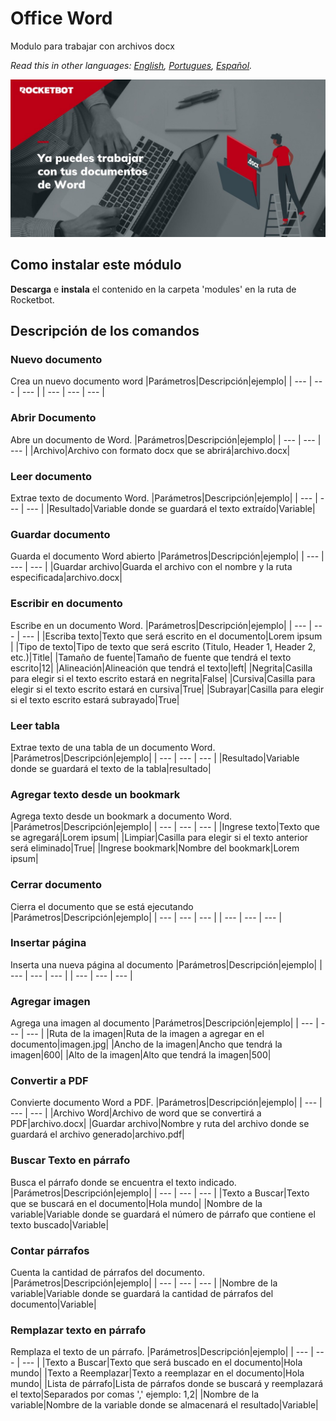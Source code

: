 # Office Word
  
Modulo para trabajar con archivos docx  

*Read this in other languages: [English](Manual_OfficeWord.md), [Portugues](Manual_OfficeWord.pr.md), [Español](Manual_OfficeWord.es.md).*
  
![banner](/docs/imgs/Banner_OfficeWord.png)

## Como instalar este módulo
  
__Descarga__ e __instala__ el contenido en la carpeta 'modules' en la ruta de Rocketbot.  



## Descripción de los comandos

### Nuevo documento
  
Crea un nuevo documento word
|Parámetros|Descripción|ejemplo|
| --- | --- | --- |
| --- | --- | --- |

### Abrir Documento
  
Abre un documento de Word.
|Parámetros|Descripción|ejemplo|
| --- | --- | --- |
|Archivo|Archivo con formato docx que se abrirá|archivo.docx|

### Leer documento
  
Extrae texto de documento Word.
|Parámetros|Descripción|ejemplo|
| --- | --- | --- |
|Resultado|Variable donde se guardará el texto extraído|Variable|

### Guardar documento
  
Guarda el documento Word abierto
|Parámetros|Descripción|ejemplo|
| --- | --- | --- |
|Guardar archivo|Guarda el archivo con el nombre y la ruta especificada|archivo.docx|

### Escribir en documento
  
Escribe en un documento Word.
|Parámetros|Descripción|ejemplo|
| --- | --- | --- |
|Escriba texto|Texto que será escrito en el documento|Lorem ipsum |
|Tipo de texto|Tipo de texto que será escrito (Titulo, Header 1, Header 2, etc.)|Title|
|Tamaño de fuente|Tamaño de fuente que tendrá el texto escrito|12|
|Alineación|Alineación que tendrá el texto|left|
|Negrita|Casilla para elegir si el texto escrito estará en negrita|False|
|Cursiva|Casilla para elegir si el texto escrito estará en cursiva|True|
|Subrayar|Casilla para elegir si el texto escrito estará subrayado|True|

### Leer tabla
  
Extrae texto de una tabla de un documento Word.
|Parámetros|Descripción|ejemplo|
| --- | --- | --- |
|Resultado|Variable donde se guardará el texto de la tabla|resultado|

### Agregar texto desde un bookmark
  
Agrega texto desde un bookmark a documento Word.
|Parámetros|Descripción|ejemplo|
| --- | --- | --- |
|Ingrese texto|Texto que se agregará|Lorem ipsum|
|Limpiar|Casilla para elegir si el texto anterior será eliminado|True|
|Ingrese bookmark|Nombre del bookmark|Lorem ipsum|

### Cerrar documento
  
Cierra el documento que se está ejecutando
|Parámetros|Descripción|ejemplo|
| --- | --- | --- |
| --- | --- | --- |

### Insertar página
  
Inserta una nueva página al documento
|Parámetros|Descripción|ejemplo|
| --- | --- | --- |
| --- | --- | --- |

### Agregar imagen
  
Agrega una imagen al documento
|Parámetros|Descripción|ejemplo|
| --- | --- | --- |
|Ruta de la imagen|Ruta de la imagen a agregar en el documento|imagen.jpg|
|Ancho de la imagen|Ancho que tendrá la imagen|600|
|Alto de la imagen|Alto que tendrá la imagen|500|

### Convertir a PDF
  
Convierte documento Word a PDF.
|Parámetros|Descripción|ejemplo|
| --- | --- | --- |
|Archivo Word|Archivo de word que se convertirá a PDF|archivo.docx|
|Guardar archivo|Nombre y ruta del archivo donde se guardará el archivo generado|archivo.pdf|

### Buscar Texto en párrafo
  
Busca el párrafo donde se encuentra el texto indicado.
|Parámetros|Descripción|ejemplo|
| --- | --- | --- |
|Texto a Buscar|Texto que se buscará en el documento|Hola mundo|
|Nombre de la variable|Variable donde se guardará el número de párrafo que contiene el texto buscado|Variable|

### Contar párrafos
  
Cuenta la cantidad de párrafos del documento.
|Parámetros|Descripción|ejemplo|
| --- | --- | --- |
|Nombre de la variable|Variable donde se guardará la cantidad de párrafos del documento|Variable|

### Remplazar texto en párrafo
  
Remplaza el texto de un párrafo.
|Parámetros|Descripción|ejemplo|
| --- | --- | --- |
|Texto a Buscar|Texto que será buscado en el documento|Hola mundo|
|Texto a Reemplazar|Texto a reemplazar en el documento|Hola mundo|
|Lista de párrafo|Lista de párrafos donde se buscará y reemplazará el texto|Separados por comas ',' ejemplo: 1,2|
|Nombre de la variable|Nombre de la variable donde se almacenará el resultado|Variable|
